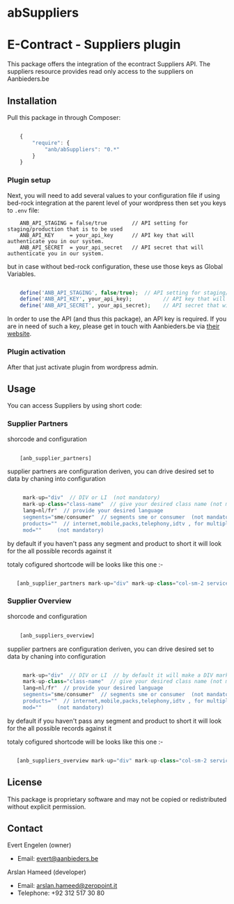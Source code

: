 # abSuppliers

E-Contract - Suppliers plugin
=============================================

This package offers the integration of the econtract Suppliers API. The suppliers resource provides read only access to the suppliers on Aanbieders.be 




## Installation

Pull this package in through Composer:

```js

    {
        "require": {
            "anb/abSuppliers": "0.*"
        }
    }

```
### Plugin setup

Next, you will need to add several values to your configuration file 
if using bed-rock integration at the parent level of your wordpress then set you keys to  `.env` file:

```
    ANB_API_STAGING = false/true        // API setting for staging/production that is to be used
    ANB_API_KEY     = your_api_key      // API key that will authenticate you in our system.
    ANB_API_SECRET  = your_api_secret   // API secret that will authenticate you in our system.

```
but in case without bed-rock configuration, these use those keys as Global Variables.

```php

    define('ANB_API_STAGING', false/true);  // API setting for staging/production that is to be used
    define('ANB_API_KEY', your_api_key);          // API key that will authenticate you in our system.
    define('ANB_API_SECRET', your_api_secret);    // API secret that will authenticate you in our system.

```


In order to use the API (and thus this package), an API key is required. If you are in need of such a key, please get in touch with Aanbieders.be via [their website](https://www.aanbieders.be/contact).


### Plugin activation
After that just activate plugin from wordpress admin.


## Usage

You can access Suppliers by using short code:

### Supplier Partners

shorcode and configuration

```php
    
    [anb_supplier_partners]

```
supplier partners are configuration deriven, you can drive desired set to data by chaning into configuration

```php

     mark-up="div"  // DIV or LI  (not mandatory)
     mark-up-class="class-name"  // give your desired class name (not mandatory)
     lang=nl/fr"  // provide your desired language
     segments="sme/consumer"  // segments sme or consumer  (not mandatory)
     products=""  // internet,mobile,packs,telephony,idtv , for multiple products you can pass it comma seperated
     mod=""     (not mandatory)

```
by default if you haven't pass any segment and product to short it will look for the all possible records against it

totaly cofigured shortcode will be looks like this one :-

```php

   [anb_supplier_partners mark-up="div" mark-up-class="col-sm-2 serviceProvider" lang="nl" segments="sme" products="internet" mod="6"]

```


### Supplier Overview

shorcode and configuration

```php
    
    [anb_suppliers_overview]

```
supplier partners are configuration deriven, you can drive desired set to data by chaning into configuration

```php

     mark-up="div"  // DIV or LI  // by default it will make a DIV markup (not mandatory)
     mark-up-class="class-name"  // give your desired class name (not mandatory)
     lang=nl/fr"  // provide your desired language 
     segments="sme/consumer"  // segments sme or consumer  (not mandatory)
     products=""  // internet,mobile,packs,telephony,idtv , for multiple products you can pass it comma seperated (not mandatory)
     mod=""     (not mandatory)

```
by default if you haven't pass any segment and product to short it will look for the all possible records against it

totaly cofigured shortcode will be looks like this one :-

```php

   [anb_suppliers_overview mark-up="div" mark-up-class="col-sm-2 serviceProvider" lang="nl" segments="sme" products="internet" mod="6"]

```





## License

This package is proprietary software and may not be copied or redistributed without explicit permission.



## Contact

Evert Engelen (owner)

- Email: evert@aanbieders.be


Arslan Hameed (developer)

- Email: arslan.hameed@zeropoint.it
- Telephone: +92 312 517 30 80
